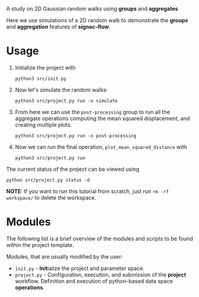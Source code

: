 A study on 2D Gaussian random walks using **groups** and **aggregates**

Here we use simulations of a 2D random walk to demonstrate the **groups** and **aggregation** features of **signac-flow**.

# Usage

1. Initialize the project with

    ```
    python3 src/init.py
    ```

2. Now let's simulate the random walks:

    ```
    python3 src/project.py run -o simulate
    ```

3. From here we can use the `post-processing` group to run all the aggregate operations computing the mean squared displacement, and creating multiple plots.

    ```
    python3 src/project.py run -o post-processing
    ```

4. Now we can run the final operation, `plot_mean_squared_distance` with
    ```
    python3 src/project.py run
    ```

The current status of the project can be viewed using

```
python src/project.py status -d
```

**NOTE**: If you want to run this tutorial from scratch, just run `rm -rf workspace/` to delete the workspace.

# Modules

The following list is a brief overview of the modules and scripts to be found within the project template.

Modules, that are usually modified by the user:

 * `init.py` - **Init**ialize the project and parameter space.
 * `project.py` - Configuration, execution, and submission of the **project** workflow. Definition and execution of python-based data space **operations**.
